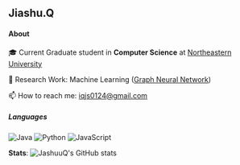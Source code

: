 ## Jiashu.Q

#### About
🎓 Current Graduate student in **Computer Science** at [Northeastern University](https://www.northeastern.edu/)

🔬 Research Work: Machine Learning ([Graph Neural Network](https://dl.acm.org/doi/10.1145/3583780.3614834))

📫 How to reach me: [iqjs0124@gmail.com](mailto:iqjs0124@gmail.com)



##### Languages
![Java](https://img.shields.io/badge/-Java-007396?style=flat-square&logo=java&logoColor=white) ![Python](https://img.shields.io/badge/-Python-3776AB?style=flat-square&logo=python&logoColor=white)  ![JavaScript](https://img.shields.io/badge/-JavaScript-F7DF1E?style=flat-square&logo=javascript&logoColor=black)

**Stats**:
![JashuuQ's GitHub stats](https://github-readme-stats.vercel.app/api?username=JashuuQ&show_icons=true&theme=radical)
